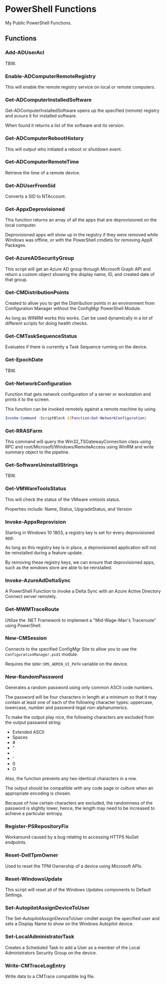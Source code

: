 # PowerShell Functions

My Public PowerShell Functions.

## Functions

### Add-ADUserAcl

TBW.

### Enable-ADComputerRemoteRegistry

This will enable the remote registry service on local or remote computers.

### Get-ADComputerInstalledSoftware

Get-ADComputerInstalledSoftware opens up the specified (remote) registry and scours it for installed software.

When found it returns a list of the software and its version.

### Get-ADComputerRebootHistory

This will output who initiated a reboot or shutdown event.

### Get-ADComputerRemoteTime

Retrieve the time of a remote device.

### Get-ADUserFromSid

Converts a SID to NTAccount.

### Get-AppxDeprovisioned

This function returns an array of all the apps that are deprovisioned on the local computer.

Deprovisioned apps will show up in the registry if they were removed while Windows was offline, or with the PowerShell cmdlets for removing AppX Packages.

### Get-AzureADSecurityGroup

This script will get an Azure AD group through Microsoft Graph API and return a custom object showing the display name, ID, and created date of that group.

### Get-CMDistributionPoints

Created to allow you to get the Distribution points in an environment from Configuration Manager without the ConfigMgr PowerShell Module.

As long as WINRM works this works. Can be used dynamically in a lot of different scripts for doing health checks.

### Get-CMTaskSequenceStatus

Evaluates if there is currently a Task Sequence running on the device.

### Get-EpochDate

TBW.

### Get-NetworkConfiguration

Function that gets network configuration of a server or workstation and prints it to the screen.

This function can be invoked remotely against a remote machine by using

```PowerShell
Invoke-Command -ScriptBlock ${Function:Get-NetworkConfiguration}
```

### Get-RRASFarm

This command will query the Win32_TSGatewayConnection class using RPC and root/Microsoft/Windows/RemoteAccess using WinRM and write summary object to the pipeline.

### Get-SoftwareUninstallStrings

TBW.

### Get-VMWareToolsStatus

This will check the status of the VMware vmtools status.

Properties include: Name, Status, UpgradeStatus, and Version

### Invoke-AppxReprovision

Starting in Windows 10 1803, a registry key is set for every deprovisioned app.

As long as this registry key is in place, a deprovisioned application will not be reinstalled during a feature update.

By removing these registry keys, we can ensure that deprovisioned apps, such as the windows store are able to be reinstalled.

### Invoke-AzureAdDeltaSync

A PowerShell Function to invoke a Delta Sync with an Azure Active Directory Connect server remotely.

### Get-MWMTraceRoute

Utilize the .NET Framework to implement a "Mid-Wage-Man's Traceroute" using PowerShell.

### New-CMSession

Connects to the specified ConfigMgr Site to allow you to use the `ConfigurationManager.psd1` module.

Requires the `$ENV:SMS_ADMIN_UI_PATH` variable on the device.

### New-RandomPassword

Generates a random password using only common ASCII code numbers.

The password will be four characters in length at a minimum so that it may contain at least one of each of the following character types: uppercase, lowercase, number and password-legal non-alphanumerics.

To make the output play nice, the following characters are excluded from the output password string:

- Extended ASCII
- Spaces
- \#
- "
- `
- '
- 0
- O

Also, the function prevents any two identical characters in a row.

The output should be compatible with any code page or culture when an appropriate encoding is chosen.

Because of how certain characters are excluded, the randomness of the password is slightly lower, hence, the length may need to be increased to achieve a particular entropy.

### Register-PSRepositoryFix

Workaround caused by a bug relating to accessing HTTPS NuGet endpoints.

### Reset-DellTpmOwner

Used to reset the TPM Ownership of a device using Microsoft APIs.

### Reset-WindowsUpdate

This script will reset all of the Windows Updates components to Default Settings.

### Set-AutopilotAssignDeviceToUser

The Set-AutopilotAssignDeviceToUser cmdlet assign the specified user and sets a Display Name to show on the Windows Autopilot device.

### Set-LocalAdministratorTask

Creates a Scheduled Task to add a User as a member of the Local Administrators Security Group on the device.

### Write-CMTraceLogEntry

Write data to a CMTrace compatible log file.
